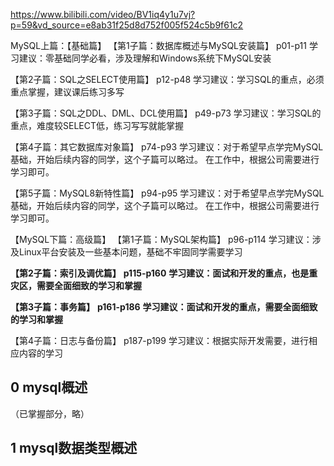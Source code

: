 https://www.bilibili.com/video/BV1iq4y1u7vj?p=59&vd_source=e8ab31f25d8d752f005f524c5b9f61c2

MySQL上篇：【基础篇】
【第1子篇：数据库概述与MySQL安装篇】
p01-p11
学习建议：零基础同学必看，涉及理解和Windows系统下MySQL安装

【第2子篇：SQL之SELECT使用篇】
p12-p48
学习建议：学习SQL的重点，必须重点掌握，建议课后练习多写

【第3子篇：SQL之DDL、DML、DCL使用篇】
p49-p73
学习建议：学习SQL的重点，难度较SELECT低，练习写写就能掌握

【第4子篇：其它数据库对象篇】
p74-p93
学习建议：对于希望早点学完MySQL基础，开始后续内容的同学，这个子篇可以略过。
在工作中，根据公司需要进行学习即可。

【第5子篇：MySQL8新特性篇】
p94-p95
学习建议：对于希望早点学完MySQL基础，开始后续内容的同学，这个子篇可以略过。
在工作中，根据公司需要进行学习即可。

【MySQL下篇：高级篇】
【第1子篇：MySQL架构篇】
p96-p114
学习建议：涉及Linux平台安装及一些基本问题，基础不牢固同学需要学习

**【第2子篇：索引及调优篇】**
**p115-p160**
**学习建议：面试和开发的重点，也是重灾区，需要全面细致的学习和掌握**

**【第3子篇：事务篇】**
**p161-p186**
**学习建议：面试和开发的重点，需要全面细致的学习和掌握**

【第4子篇：日志与备份篇】
p187-p199
学习建议：根据实际开发需要，进行相应内容的学习



## 0 mysql概述

（已掌握部分，略）

## 1 mysql数据类型概述